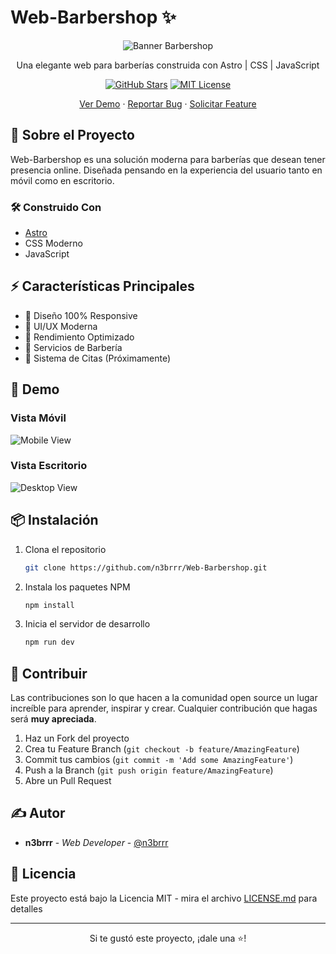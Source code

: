 # Web-Barbershop ✨

<div align="center">

![Banner Barbershop](https://raw.githubusercontent.com/n3brrr/Web-Barbershop/main/public/banner.webp)

Una elegante web para barberías construida con Astro | CSS | JavaScript

[![GitHub Stars](https://img.shields.io/github/stars/n3brrr/Web-Barbershop)](https://github.com/n3brrr/Web-Barbershop/stargazers)
[![MIT License](https://img.shields.io/badge/License-MIT-green.svg)](https://choosealicense.com/licenses/mit/)

[Ver Demo](web-barbershop-ctk33ytgv-n3brrrs-projects.vercel.app) · [Reportar Bug](https://github.com/n3brrr/Web-Barbershop/issues) · [Solicitar Feature](https://github.com/n3brrr/Web-Barbershop/issues)

</div>

## 🎯 Sobre el Proyecto

Web-Barbershop es una solución moderna para barberías que desean tener presencia online. Diseñada pensando en la experiencia del usuario tanto en móvil como en escritorio.

### 🛠️ Construido Con

* [Astro](https://astro.build/)
* CSS Moderno
* JavaScript

## ⚡ Características Principales

* 📱 Diseño 100% Responsive
* 🎨 UI/UX Moderna
* 🚀 Rendimiento Optimizado
* 💈 Servicios de Barbería
* 📅 Sistema de Citas (Próximamente)

## 🚀 Demo

### Vista Móvil
![Mobile View](https://raw.githubusercontent.com/n3brrr/Web-Barbershop/main/public/mobile-demo.webp)

### Vista Escritorio
![Desktop View](https://raw.githubusercontent.com/n3brrr/Web-Barbershop/main/public/desktop-demo.webp)

## 📦 Instalación

1. Clona el repositorio
   ```sh
   git clone https://github.com/n3brrr/Web-Barbershop.git
   ```
2. Instala los paquetes NPM
   ```sh
   npm install
   ```
3. Inicia el servidor de desarrollo
   ```sh
   npm run dev
   ```

## 🤝 Contribuir

Las contribuciones son lo que hacen a la comunidad open source un lugar increíble para aprender, inspirar y crear. Cualquier contribución que hagas será **muy apreciada**.

1. Haz un Fork del proyecto
2. Crea tu Feature Branch (`git checkout -b feature/AmazingFeature`)
3. Commit tus cambios (`git commit -m 'Add some AmazingFeature'`)
4. Push a la Branch (`git push origin feature/AmazingFeature`)
5. Abre un Pull Request

## ✍️ Autor

* **n3brrr** - *Web Developer* - [@n3brrr](https://github.com/n3brrr)

## 📝 Licencia

Este proyecto está bajo la Licencia MIT - mira el archivo [LICENSE.md](LICENSE.md) para detalles

---

<div align="center">
Si te gustó este proyecto, ¡dale una ⭐️!
</div>
